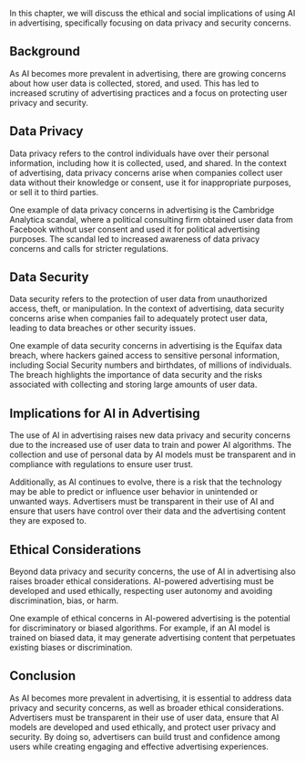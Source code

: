 
In this chapter, we will discuss the ethical and social implications of using AI in advertising, specifically focusing on data privacy and security concerns.

Background
----------

As AI becomes more prevalent in advertising, there are growing concerns about how user data is collected, stored, and used. This has led to increased scrutiny of advertising practices and a focus on protecting user privacy and security.

Data Privacy
------------

Data privacy refers to the control individuals have over their personal information, including how it is collected, used, and shared. In the context of advertising, data privacy concerns arise when companies collect user data without their knowledge or consent, use it for inappropriate purposes, or sell it to third parties.

One example of data privacy concerns in advertising is the Cambridge Analytica scandal, where a political consulting firm obtained user data from Facebook without user consent and used it for political advertising purposes. The scandal led to increased awareness of data privacy concerns and calls for stricter regulations.

Data Security
-------------

Data security refers to the protection of user data from unauthorized access, theft, or manipulation. In the context of advertising, data security concerns arise when companies fail to adequately protect user data, leading to data breaches or other security issues.

One example of data security concerns in advertising is the Equifax data breach, where hackers gained access to sensitive personal information, including Social Security numbers and birthdates, of millions of individuals. The breach highlights the importance of data security and the risks associated with collecting and storing large amounts of user data.

Implications for AI in Advertising
----------------------------------

The use of AI in advertising raises new data privacy and security concerns due to the increased use of user data to train and power AI algorithms. The collection and use of personal data by AI models must be transparent and in compliance with regulations to ensure user trust.

Additionally, as AI continues to evolve, there is a risk that the technology may be able to predict or influence user behavior in unintended or unwanted ways. Advertisers must be transparent in their use of AI and ensure that users have control over their data and the advertising content they are exposed to.

Ethical Considerations
----------------------

Beyond data privacy and security concerns, the use of AI in advertising also raises broader ethical considerations. AI-powered advertising must be developed and used ethically, respecting user autonomy and avoiding discrimination, bias, or harm.

One example of ethical concerns in AI-powered advertising is the potential for discriminatory or biased algorithms. For example, if an AI model is trained on biased data, it may generate advertising content that perpetuates existing biases or discrimination.

Conclusion
----------

As AI becomes more prevalent in advertising, it is essential to address data privacy and security concerns, as well as broader ethical considerations. Advertisers must be transparent in their use of user data, ensure that AI models are developed and used ethically, and protect user privacy and security. By doing so, advertisers can build trust and confidence among users while creating engaging and effective advertising experiences.
